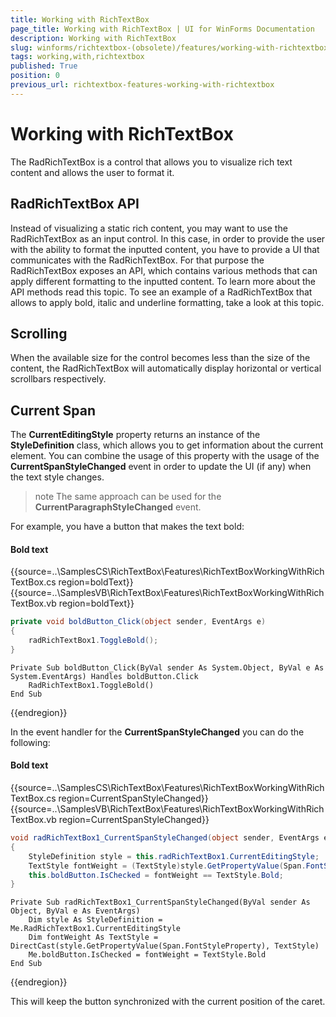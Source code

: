 ```yaml
---
title: Working with RichTextBox
page_title: Working with RichTextBox | UI for WinForms Documentation
description: Working with RichTextBox
slug: winforms/richtextbox-(obsolete)/features/working-with-richtextbox
tags: working,with,richtextbox
published: True
position: 0
previous_url: richtextbox-features-working-with-richtextbox
---
```


# Working with RichTextBox

The RadRichTextBox is a control that allows you to visualize rich text content and allows the user to format it.

## RadRichTextBox API

Instead of visualizing a static rich content, you may want to use the RadRichTextBox as an input control. In this case, in order to provide the user with the ability to format the inputted content, you have to provide a UI that communicates with the RadRichTextBox. For that purpose the RadRichTextBox exposes an API, which contains various methods that can apply different formatting to the inputted content. To learn more about the API methods read this topic. To see an example of a RadRichTextBox that allows to apply bold, italic and underline formatting, take a look at this topic.

## Scrolling

When the available size for the control becomes less than the size of the content, the RadRichTextBox will automatically display horizontal or vertical scrollbars respectively.

## Current Span

The __CurrentEditingStyle__ property returns an instance of the __StyleDefinition__ class, which allows you to get information about the current element. You can combine the usage of this property with the usage of the __CurrentSpanStyleChanged__ event in order to update the UI (if any) when the text style changes.

>note The same approach can be used for the __CurrentParagraphStyleChanged__ event.
>

For example, you have a button that makes the text bold:

#### Bold text

{{source=..\SamplesCS\RichTextBox\Features\RichTextBoxWorkingWithRichTextBox.cs region=boldText}} 
{{source=..\SamplesVB\RichTextBox\Features\RichTextBoxWorkingWithRichTextBox.vb region=boldText}} 

````C#
private void boldButton_Click(object sender, EventArgs e)
{
    radRichTextBox1.ToggleBold();
}

````
````VB.NET
Private Sub boldButton_Click(ByVal sender As System.Object, ByVal e As System.EventArgs) Handles boldButton.Click
    RadRichTextBox1.ToggleBold()
End Sub

````

{{endregion}}

In the event handler for the __CurrentSpanStyleChanged__ you can do the following:

#### Bold text

{{source=..\SamplesCS\RichTextBox\Features\RichTextBoxWorkingWithRichTextBox.cs region=CurrentSpanStyleChanged}} 
{{source=..\SamplesVB\RichTextBox\Features\RichTextBoxWorkingWithRichTextBox.vb region=CurrentSpanStyleChanged}} 

````C#
void radRichTextBox1_CurrentSpanStyleChanged(object sender, EventArgs e)
{
    StyleDefinition style = this.radRichTextBox1.CurrentEditingStyle;
    TextStyle fontWeight = (TextStyle)style.GetPropertyValue(Span.FontStyleProperty);
    this.boldButton.IsChecked = fontWeight == TextStyle.Bold;
}

````
````VB.NET
Private Sub radRichTextBox1_CurrentSpanStyleChanged(ByVal sender As Object, ByVal e As EventArgs)
    Dim style As StyleDefinition = Me.RadRichTextBox1.CurrentEditingStyle
    Dim fontWeight As TextStyle = DirectCast(style.GetPropertyValue(Span.FontStyleProperty), TextStyle)
    Me.boldButton.IsChecked = fontWeight = TextStyle.Bold
End Sub

````

{{endregion}}

This will keep the button synchronized with the current position of the caret.